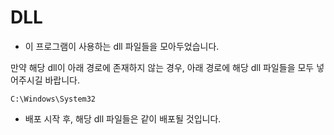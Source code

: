 # DLL

- 이 프로그램이 사용하는 dll 파일들을 모아두었습니다. 

만약 해당 dll이 아래 경로에 존재하지 않는 경우, 아래 경로에 해당 dll 파일들을 모두 넣어주시길 바랍니다.
```
C:\Windows\System32
```

- 배포 시작 후, 해당 dll 파일들은 같이 배포될 것입니다.
